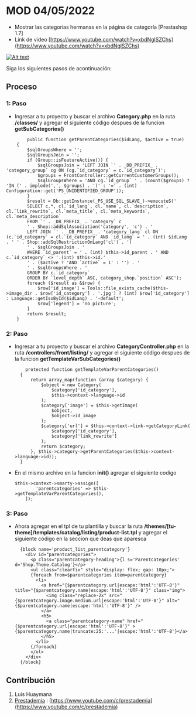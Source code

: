 #  MOD 04/05/2022
- Mostrar las categorías hermanas en la página de categoría [Prestashop 1.7]
- Link de video [https://www.youtube.com/watch?v=xbdNglSZChs](https://www.youtube.com/watch?v=xbdNglSZChs)

[![Alt text](https://img.youtube.com/vi/xbdNglSZChs/0.jpg)](https://www.youtube.com/watch?v=xbdNglSZChs)

Siga los siguientes pasos de acontinuación:

## Proceso
### 1: Paso
- Ingresar a tu proyecto y buscar el archivo **Category.php** en la ruta
  **/classes/** y agregar el siguiente código despues de la funcion **getSubCategories()**
  
```
        public function getParentCategories($idLang, $active = true)
    {
        $sqlGroupsWhere = '';
        $sqlGroupsJoin = '';
        if (Group::isFeatureActive()) {
            $sqlGroupsJoin = 'LEFT JOIN `' . _DB_PREFIX_ . 'category_group` cg ON (cg.`id_category` = c.`id_category`)';
            $groups = FrontController::getCurrentCustomerGroups();
            $sqlGroupsWhere = 'AND cg.`id_group` ' . (count($groups) ? 'IN (' . implode(',', $groups) . ')' : '=' . (int) Configuration::get('PS_UNIDENTIFIED_GROUP'));
        }
        $result = Db::getInstance(_PS_USE_SQL_SLAVE_)->executeS('
		SELECT c.*, cl.`id_lang`, cl.`name`, cl.`description`, cl.`link_rewrite`, cl.`meta_title`, cl.`meta_keywords`, cl.`meta_description`
		FROM `' . _DB_PREFIX_ . 'category` c
		' . Shop::addSqlAssociation('category', 'c') . '
		LEFT JOIN `' . _DB_PREFIX_ . 'category_lang` cl ON (c.`id_category` = cl.`id_category` AND `id_lang` = ' . (int) $idLang . ' ' . Shop::addSqlRestrictionOnLang('cl') . ')
		' . $sqlGroupsJoin . '
		WHERE `id_parent` = ' . (int) $this->id_parent . ' AND c.`id_category` <> '.(int) $this->id.'
		' . ($active ? 'AND `active` = 1' : '') . '
		' . $sqlGroupsWhere . '
		GROUP BY c.`id_category`
		ORDER BY `level_depth` ASC, category_shop.`position` ASC');
        foreach ($result as &$row) {
            $row['id_image'] = Tools::file_exists_cache($this->image_dir . $row['id_category'] . '.jpg') ? (int) $row['id_category'] : Language::getIsoById($idLang) . '-default';
            $row['legend'] = 'no picture';
        }
        return $result;
    }
   ``` 
### 2: Paso
- Ingresar a tu proyecto y buscar el archivo **CategoryController.php** en la ruta
  **/controllers/front/listing/** y agregar el siguiente código despues de la funcion **getTemplateVarSubCategories()**
  
  ```
      protected function getTemplateVarParentCategories()
    {
        return array_map(function (array $category) {
            $object = new Category(
                $category['id_category'],
                $this->context->language->id
            );
            $category['image'] = $this->getImage(
                $object,
                $object->id_image
            );
            $category['url'] = $this->context->link->getCategoryLink(
                $category['id_category'],
                $category['link_rewrite']
            );
            return $category;
        }, $this->category->getParentCategories($this->context->language->id));
    }
  ```
 - En el mismo archivo en la funcion **init()** agregar el siguiente codigo
    ```
    $this->context->smarty->assign([
            'parentcategories' => $this->getTemplateVarParentCategories(),
        ]);
    ```
### 3: Paso
- Ahora agregar en el tpl de tu plantilla y buscar la ruta **/themes/[tu-theme]/templates/catalog/listing/product-list.tpl** y agregar el siguiente código en la seccion que deas que aparesca 

  ```
    {block name='product_list_parentcategory'}
      <div id="parentcategories">
        <p class="parentcategory-heading">{l s='Parentcategories' d='Shop.Theme.Catalog'}</p>
        <ul class="clearfix" style="display: flex; gap: 10px;">
        {foreach from=$parentcategories item=parentcategory}
          <li>
            <a href="{$parentcategory.url|escape:'html':'UTF-8'}" title="{$parentcategory.name|escape:'html':'UTF-8'}" class="img">
              <img class="replace-2x" src="{$parentcategory.image.medium.url|escape:'html':'UTF-8'}" alt="{$parentcategory.name|escape:'html':'UTF-8'}" />
            </a>
            <h5>
              <a class="parentcategory-name" href="{$parentcategory.url|escape:'html':'UTF-8'}" >{$parentcategory.name|truncate:25:'...'|escape:'html':'UTF-8'}</a>
            </h5>
          </li>
        {/foreach}
        </ul>
      </div>
    {/block}
    ```
    
## Contribución
1. Luis Huaymana
2. [Prestademia](https://www.youtube.com/c/prestademia) : [https://www.youtube.com/c/prestademia](https://www.youtube.com/c/prestademia)
